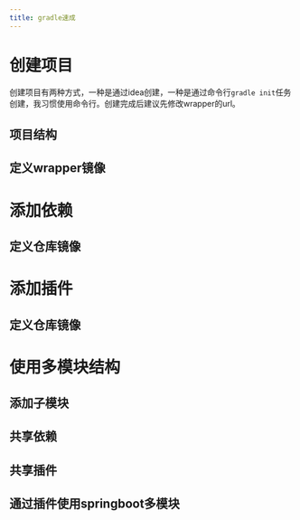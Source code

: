 ```yaml
---
title: gradle速成
---
```


# 创建项目

创建项目有两种方式，一种是通过idea创建，一种是通过命令行`gradle init`任务创建，我习惯使用命令行。创建完成后建议先修改wrapper的url。

## 项目结构

## 定义wrapper镜像

# 添加依赖

## 定义仓库镜像

# 添加插件

## 定义仓库镜像

# 使用多模块结构

## 添加子模块

## 共享依赖

## 共享插件

## 通过插件使用springboot多模块

